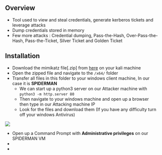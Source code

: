 
## **Overview**


- Tool used to view and steal credentials, generate kerberos tickets and leverage attacks
- Dump credentials stored in memory
- Few more attacks : Credential dumping, Pass-the-Hash, Over-Pass-the-Hash, Pass-the-Ticket, Silver Ticket and Golden Ticket


## **Installation**

- Download the mimikatz file[.zip] from [here](https://github.com/gentilkiwi/mimikatz/releases/download/2.2.0-20220919/mimikatz_trunk.zip) on your kali machine
- Open the zipped file and navigate to the `/x64/` folder
- Transfer all files in this folder to your windows client machine, In our case it is **SPIDERMAN**
	- We can start up a python3 server on our Attacker machine with `python3 -m http.server 80`
	- Then navigate to your windows machine and open up a browser then type in our Attacking machine IP
	- Look for the files and download them (If you have any difficulty turn off your windows Antivirus)

![](https://i.imgur.com/HwRcWdk.png)

- Open up a Command Prompt with **Administrative privileges** on our SPIDERMAN VM
- 
- 

